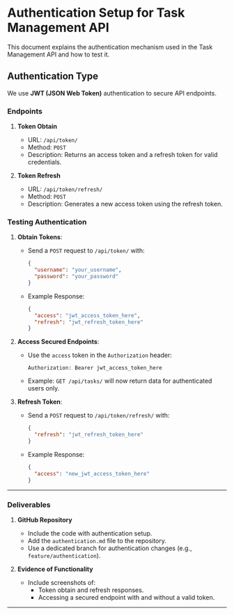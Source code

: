 # Authentication Setup for Task Management API

This document explains the authentication mechanism used in the Task Management API and how to test it.

## Authentication Type
We use **JWT (JSON Web Token)** authentication to secure API endpoints.

### Endpoints
1. **Token Obtain**  
   - URL: `/api/token/`
   - Method: `POST`  
   - Description: Returns an access token and a refresh token for valid credentials.

2. **Token Refresh**  
   - URL: `/api/token/refresh/`
   - Method: `POST`  
   - Description: Generates a new access token using the refresh token.

### Testing Authentication
1. **Obtain Tokens**:
   - Send a `POST` request to `/api/token/` with:
     ```json
     {
       "username": "your_username",
       "password": "your_password"
     }
     ```
   - Example Response:
     ```json
     {
       "access": "jwt_access_token_here",
       "refresh": "jwt_refresh_token_here"
     }
     ```

2. **Access Secured Endpoints**:
   - Use the `access` token in the `Authorization` header:
     ```
     Authorization: Bearer jwt_access_token_here
     ```
   - Example: `GET /api/tasks/` will now return data for authenticated users only.

3. **Refresh Token**:
   - Send a `POST` request to `/api/token/refresh/` with:
     ```json
     {
       "refresh": "jwt_refresh_token_here"
     }
     ```
   - Example Response:
     ```json
     {
       "access": "new_jwt_access_token_here"
     }
     ```

---

### **Deliverables**

1. **GitHub Repository**  
   - Include the code with authentication setup.
   - Add the `authentication.md` file to the repository.
   - Use a dedicated branch for authentication changes (e.g., `feature/authentication`).

2. **Evidence of Functionality**  
   - Include screenshots of:
     - Token obtain and refresh responses.
     - Accessing a secured endpoint with and without a valid token.

---


